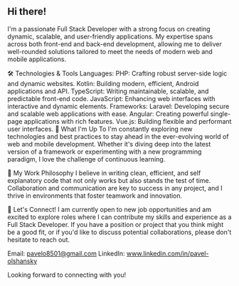 ## Hi there!
I'm a passionate Full Stack Developer with a strong focus on creating dynamic, scalable, and user-friendly applications. My expertise spans across both front-end and back-end development, allowing me to deliver well-rounded solutions tailored to meet the needs of modern web and mobile applications.

🛠️ Technologies & Tools
Languages:
PHP: Crafting robust server-side logic and dynamic websites.
Kotlin: Building modern, efficient, Android applications and API.
TypeScript: Writing maintainable, scalable, and predictable front-end code.
JavaScript: Enhancing web interfaces with interactive and dynamic elements.
Frameworks:
Laravel: Developing secure and scalable web applications with ease.
Angular: Creating powerful single-page applications with rich features.
Vue.js: Building flexible and performant user interfaces.
🌱 What I'm Up To
I'm constantly exploring new technologies and best practices to stay ahead in the ever-evolving world of web and mobile development. Whether it's diving deep into the latest version of a framework or experimenting with a new programming paradigm, I love the challenge of continuous learning.

🚀 My Work Philosophy
I believe in writing clean, efficient, and self explanatory code that not only works but also stands the test of time. Collaboration and communication are key to success in any project, and I thrive in environments that foster teamwork and innovation.

💼 Let's Connect!
I am currently open to new job opportunities and am excited to explore roles where I can contribute my skills and experience as a Full Stack Developer. If you have a position or project that you think might be a good fit, or if you'd like to discuss potential collaborations, please don't hesitate to reach out.

<span>Email: <a href="pavelo8501@gmail.com">pavelo8501@gmail.com</a></span>
<span>LinkedIn: <a href="www.linkedin.com/in/pavel-olshansky">www.linkedin.com/in/pavel-olshansky</a></span>

Looking forward to connecting with you!
